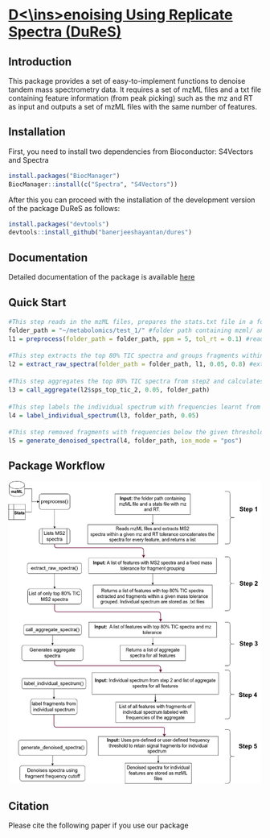 # <ins>D<\ins>enoising Using Replicate Spectra (DuReS)

## Introduction

This package provides a set of easy-to-implement functions to denoise tandem mass spectrometry data. It requires a set of mzML files and a txt file containing feature information (from peak picking) such as the mz and RT as input and outputs a set of mzML files with the same number of features. 

## Installation

First, you need to install two dependencies from Bioconductor: S4Vectors and Spectra
```r
install.packages("BiocManager")
BiocManager::install(c("Spectra", "S4Vectors"))
```
After this you can proceed with the installation of the development version of the package DuReS as follows:

```r
install.packages("devtools")
devtools::install_github("banerjeeshayantan/dures")
```

## Documentation
Detailed documentation of the package is available [here](https://banerjeeshayantan.github.io/dures/)

## Quick Start
```r
#This step reads in the mzML files, prepares the stats.txt file in a format that extracts MS2 spectra and returns a list
folder_path = "~/metabolomics/test_1/" #folder path containing mzml/ and Stats.txt in required format
l1 = preprocess(folder_path = folder_path, ppm = 5, tol_rt = 0.1) #reads mzml files, prepares Stats file, extracts spectra and concatenates spectra

#This step extracts the top 80% TIC spectra and groups fragments within a given mass tolerance
l2 = extract_raw_spectra(folder_path = folder_path, l1, 0.05, 0.8) #extract top x% (where x = 0.8) TIC spectra, groups fragments within a given tolerance (0.05 Da)

#This step aggregates the top 80% TIC spectra from step2 and calculates the fragment frequencies
l3 = call_aggregate(l2$sps_top_tic_2, 0.05, folder_path) 

#This step labels the individual spectrum with frequencies learnt from Step 3
l4 = label_individual_spectrum(l3, folder_path, 0.05)

#This step removed fragments with frequencies below the given threshold (denoising step)
l5 = generate_denoised_spectra(l4, folder_path, ion_mode = "pos") 
```

## Package Workflow
![Workflow Diagram](https://raw.githubusercontent.com/banerjeeshayantan/test_read_the_docs_tut/main/dures_workflow.png)

## Citation
Please cite the following paper if you use our package

